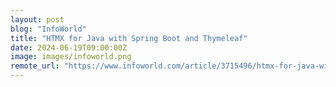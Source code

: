 ```yaml
---
layout: post
blog: "InfoWorld"
title: "HTMX for Java with Spring Boot and Thymeleaf"
date: 2024-06-19T09:00:00Z
image: images/infoworld.png
remote_url: "https://www.infoworld.com/article/3715496/htmx-for-java-with-spring-boot-and-thymeleaf.html#tk.rss_applicationdevelopment"
---
```

